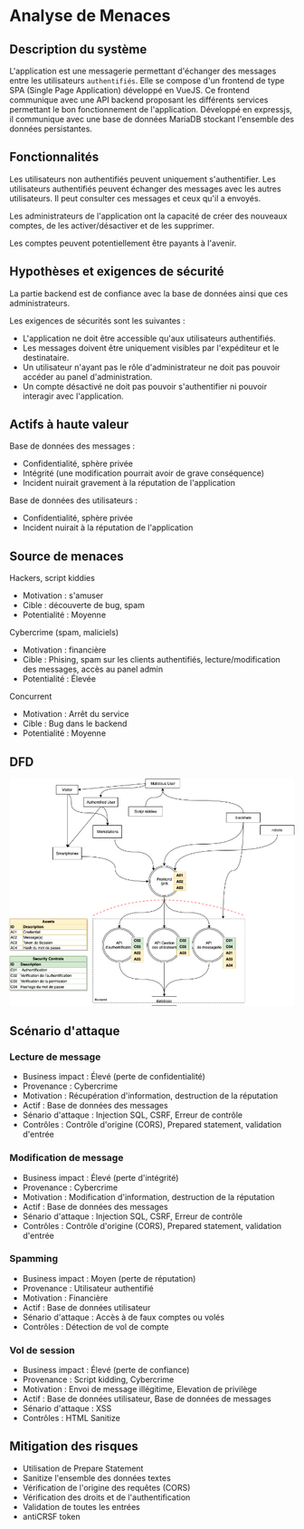 # Analyse de Menaces

## Description du système

L'application est une messagerie permettant d'échanger des messages entre les utilisateurs `authentifiés`.
Elle se compose d'un frontend de type SPA (Single Page Application) développé en VueJS.
Ce frontend communique avec une API backend proposant les différents services permettant le bon fonctionnement de l'application.
Développé en expressjs, il communique avec une base de données MariaDB stockant l'ensemble des données persistantes.

## Fonctionnalités

Les utilisateurs non authentifiés peuvent uniquement s'authentifier.
Les utilisateurs authentifiés peuvent échanger des messages avec les autres utilisateurs.
Il peut consulter ces messages et ceux qu'il a envoyés.

Les administrateurs de l'application ont la capacité de créer des nouveaux comptes, de les activer/désactiver et de les supprimer.

Les comptes peuvent potentiellement être payants à l'avenir.

## Hypothèses et exigences de sécurité

La partie backend est de confiance avec la base de données ainsi que ces administrateurs.

Les exigences de sécurités sont les suivantes :
- L'application ne doit être accessible qu'aux utilisateurs authentifiés.
- Les messages doivent être uniquement visibles par l'expéditeur et le destinataire.
- Un utilisateur n'ayant pas le rôle d'administrateur ne doit pas pouvoir accéder au panel d'administration.
- Un compte désactivé ne doit pas pouvoir s'authentifier ni pouvoir interagir avec l'application.

## Actifs à haute valeur

Base de données des messages :
- Confidentialité, sphère privée
- Intégrité (une modification pourrait avoir de grave conséquence)
- Incident nuirait gravement à la réputation de l'application

Base de données des utilisateurs :
- Confidentialité, sphère privée
- Incident nuirait à la réputation de l'application

## Source de menaces

Hackers, script kiddies
- Motivation : s'amuser
- Cible : découverte de bug, spam
- Potentialité : Moyenne

Cybercrime (spam, maliciels)
- Motivation : financière
- Cible : Phising, spam sur les clients authentifiés, lecture/modification des messages, accès au panel admin
- Potentialité : Élevée

Concurrent
- Motivation : Arrêt du service
- Cible : Bug dans le backend
- Potentialité : Moyenne

## DFD

![DFD](./assets/images/DFD.png)

## Scénario d'attaque

### Lecture de message
- Business impact : Élevé (perte de confidentialité)
- Provenance : Cybercrime
- Motivation : Récupération d'information, destruction de la réputation
- Actif : Base de données des messages
- Sénario d'attaque : Injection SQL, CSRF, Erreur de contrôle
- Contrôles : Contrôle d'origine (CORS), Prepared statement, validation d'entrée

### Modification de message
- Business impact : Élevé (perte d'intégrité)
- Provenance : Cybercrime
- Motivation : Modification d'information, destruction de la réputation
- Actif : Base de données des messages
- Sénario d'attaque : Injection SQL, CSRF, Erreur de contrôle
- Contrôles : Contrôle d'origine (CORS), Prepared statement, validation d'entrée

### Spamming
- Business impact : Moyen (perte de réputation)
- Provenance : Utilisateur authentifié
- Motivation : Financière
- Actif : Base de données utilisateur
- Sénario d'attaque : Accès à de faux comptes ou volés
- Contrôles : Détection de vol de compte

### Vol de session
- Business impact : Élevé (perte de confiance)
- Provenance : Script kidding, Cybercrime
- Motivation : Envoi de message illégitime, Elevation de privilège
- Actif : Base de données utilisateur, Base de données de messages
- Sénario d'attaque : XSS
- Contrôles : HTML Sanitize

## Mitigation des risques

- Utilisation de Prepare Statement
- Sanitize l'ensemble des données textes
- Vérification de l'origine des requêtes (CORS)
- Vérification des droits et de l'authentification
- Validation de toutes les entrées
- antiCRSF token

